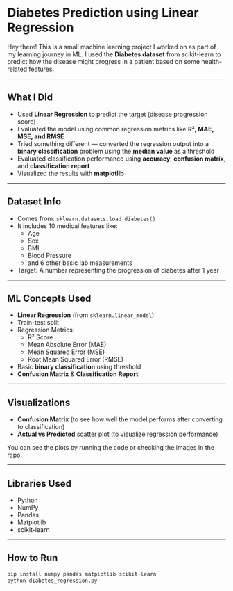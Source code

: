 #  Diabetes Prediction using Linear Regression

Hey there! 
This is a small machine learning project I worked on as part of my learning journey in ML. I used the **Diabetes dataset** from scikit-learn to predict how the disease might progress in a patient based on some health-related features.

---

##  What I Did

- Used **Linear Regression** to predict the target (disease progression score)
- Evaluated the model using common regression metrics like **R², MAE, MSE, and RMSE**
- Tried something different — converted the regression output into a **binary classification** problem using the **median value** as a threshold
- Evaluated classification performance using **accuracy**, **confusion matrix**, and **classification report**
- Visualized the results with **matplotlib**

---

##  Dataset Info

- Comes from: `sklearn.datasets.load_diabetes()`
- It includes 10 medical features like:
  - Age
  - Sex
  - BMI
  - Blood Pressure
  - and 6 other basic lab measurements
- Target: A number representing the progression of diabetes after 1 year

---

## ML Concepts Used

- **Linear Regression** (from `sklearn.linear_model`)
- Train-test split
- Regression Metrics:
  - R² Score
  - Mean Absolute Error (MAE)
  - Mean Squared Error (MSE)
  - Root Mean Squared Error (RMSE)
- Basic **binary classification** using threshold
- **Confusion Matrix** & **Classification Report**

---

##  Visualizations

- **Confusion Matrix** (to see how well the model performs after converting to classification)
- **Actual vs Predicted** scatter plot (to visualize regression performance)

You can see the plots by running the code or checking the images in the repo.

---

##  Libraries Used

- Python 
- NumPy
- Pandas
- Matplotlib
- scikit-learn

---

## How to Run

```bash
pip install numpy pandas matplotlib scikit-learn
python diabetes_regression.py
